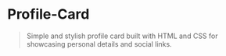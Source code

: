 # Profile-Card
> Simple and stylish profile card built with HTML and CSS for showcasing personal details and social links.
